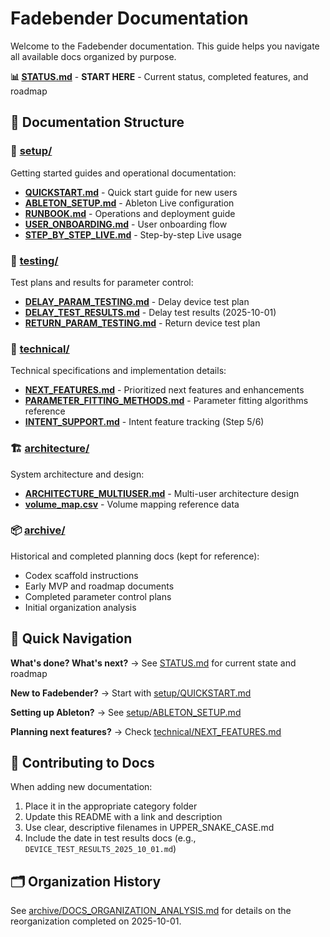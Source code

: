 # Fadebender Documentation

Welcome to the Fadebender documentation. This guide helps you navigate all available docs organized by purpose.

**📊 [STATUS.md](STATUS.md)** - **START HERE** - Current status, completed features, and roadmap

## 📂 Documentation Structure

### 🚀 [setup/](setup/)
Getting started guides and operational documentation:
- **[QUICKSTART.md](setup/QUICKSTART.md)** - Quick start guide for new users
- **[ABLETON_SETUP.md](setup/ABLETON_SETUP.md)** - Ableton Live configuration
- **[RUNBOOK.md](setup/RUNBOOK.md)** - Operations and deployment guide
- **[USER_ONBOARDING.md](setup/USER_ONBOARDING.md)** - User onboarding flow
- **[STEP_BY_STEP_LIVE.md](setup/STEP_BY_STEP_LIVE.md)** - Step-by-step Live usage

### 🧪 [testing/](testing/)
Test plans and results for parameter control:
- **[DELAY_PARAM_TESTING.md](testing/DELAY_PARAM_TESTING.md)** - Delay device test plan
- **[DELAY_TEST_RESULTS.md](testing/DELAY_TEST_RESULTS.md)** - Delay test results (2025-10-01)
- **[RETURN_PARAM_TESTING.md](testing/RETURN_PARAM_TESTING.md)** - Return device test plan

### 🔧 [technical/](technical/)
Technical specifications and implementation details:
- **[NEXT_FEATURES.md](technical/NEXT_FEATURES.md)** - Prioritized next features and enhancements
- **[PARAMETER_FITTING_METHODS.md](technical/PARAMETER_FITTING_METHODS.md)** - Parameter fitting algorithms reference
- **[INTENT_SUPPORT.md](technical/INTENT_SUPPORT.md)** - Intent feature tracking (Step 5/6)

### 🏗️ [architecture/](architecture/)
System architecture and design:
- **[ARCHITECTURE_MULTIUSER.md](architecture/ARCHITECTURE_MULTIUSER.md)** - Multi-user architecture design
- **[volume_map.csv](architecture/volume_map.csv)** - Volume mapping reference data

### 📦 [archive/](archive/)
Historical and completed planning docs (kept for reference):
- Codex scaffold instructions
- Early MVP and roadmap documents
- Completed parameter control plans
- Initial organization analysis

## 🎯 Quick Navigation

**What's done? What's next?**
→ See [STATUS.md](STATUS.md) for current state and roadmap

**New to Fadebender?**
→ Start with [setup/QUICKSTART.md](setup/QUICKSTART.md)

**Setting up Ableton?**
→ See [setup/ABLETON_SETUP.md](setup/ABLETON_SETUP.md)

**Planning next features?**
→ Check [technical/NEXT_FEATURES.md](technical/NEXT_FEATURES.md)

## 📝 Contributing to Docs

When adding new documentation:
1. Place it in the appropriate category folder
2. Update this README with a link and description
3. Use clear, descriptive filenames in UPPER_SNAKE_CASE.md
4. Include the date in test results docs (e.g., `DEVICE_TEST_RESULTS_2025_10_01.md`)

## 🗂️ Organization History

See [archive/DOCS_ORGANIZATION_ANALYSIS.md](archive/DOCS_ORGANIZATION_ANALYSIS.md) for details on the reorganization completed on 2025-10-01.
